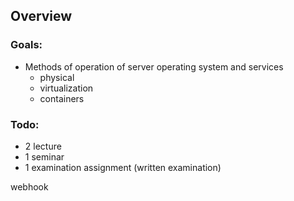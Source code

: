 ## Overview
### Goals:
* Methods of operation of server  operating system and services
  * physical
  * virtualization
  * containers

### Todo:
* 2 lecture
* 1 seminar
* 1 examination assignment (written examination)

webhook
